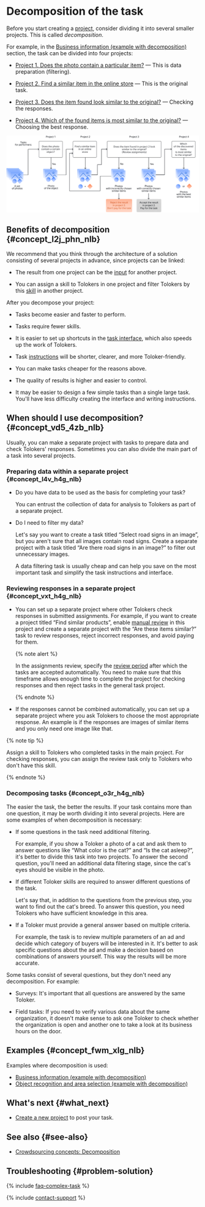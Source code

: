 # Decomposition of the task

Before you start creating a [project](../../glossary.md#project), consider dividing it into several smaller projects. This is called _decomposition_.

For example, in the [Business information (example with decomposition)](data-collection.md) section, the task can be divided into four projects:

- [Project 1. Does the photo contain a particular item?](contain_item.md) — This is data preparation (filtering).

- [Project 2. Find a similar item in the online store](find_an_item_in_store.md) — This is the original task.

- [Project 3. Does the item found look similar to the original?](item_look_similar.md) — Checking the responses.

- [Project 4. Which of the found items is most similar to the original?](item_more_similar.md) — Choosing the best response.

![](../_images/other/main-1.svg)

## Benefits of decomposition {#concept_l2j_phn_nlb}

We recommend that you think through the architecture of a solution consisting of several projects in advance, since projects can be linked:

- The result from one project can be the [input](../../glossary.md#input-output-data) for another project.

- You can assign a skill to Tolokers in one project and filter Tolokers by this [skill](../../glossary.md#skill) in another project.

After you decompose your project:

- Tasks become easier and faster to perform.

- Tasks require fewer skills.

- It is easier to set up shortcuts in the [task interface](../../glossary.md#task-interface), which also speeds up the work of Tolokers.

- Task [instructions](../../glossary.md#instructions) will be shorter, clearer, and more Toloker-friendly.

- You can make tasks cheaper for the reasons above.

- The quality of results is higher and easier to control.

- It may be easier to design a few simple tasks than a single large task. You'll have less difficulty creating the interface and writing instructions.

## When should I use decomposition? {#concept_vd5_4zb_nlb}

Usually, you can make a separate project with tasks to prepare data and check Tolokers' responses. Sometimes you can also divide the main part of a task into several projects.

### Preparing data within a separate project {#concept_l4v_h4g_nlb}

- Do you have data to be used as the basis for completing your task?

    You can entrust the collection of data for analysis to Tolokers as part of a separate project.

- Do I need to filter my data?

    Let's say you want to create a task titled “Select road signs in an image”, but you aren't sure that all images contain road signs. Create a separate project with a task titled “Are there road signs in an image?” to filter out unnecessary images.

    A data filtering task is usually cheap and can help you save on the most important task and simplify the task instructions and interface.

### Reviewing responses in a separate project {#concept_vxt_h4g_nlb}

- You can set up a separate project where other Tolokers check responses in submitted assignments. For example, if you want to create a project titled “Find similar products”, enable [manual review](../../glossary.md#assignment-review) in this project and create a separate project with the “Are these items similar?” task to review responses, reject incorrect responses, and avoid paying for them.

    {% note alert %}

    In the assignments review, specify the [review period](../../glossary.md#review-period) after which the tasks are accepted automatically. You need to make sure that this timeframe allows enough time to complete the project for checking responses and then reject tasks in the general task project.

    {% endnote %}

- If the responses cannot be combined automatically, you can set up a separate project where you ask Tolokers to choose the most appropriate response. An example is if the responses are images of similar items and you only need one image like that.

{% note tip %}

Assign a skill to Tolokers who completed tasks in the main project. For checking responses, you can assign the review task only to Tolokers who don't have this skill.

{% endnote %}

### Decomposing tasks {#concept_o3r_h4g_nlb}

The easier the task, the better the results. If your task contains more than one question, it may be worth dividing it into several projects. Here are some examples of when decomposition is necessary:

- If some questions in the task need additional filtering.

    For example, if you show a Toloker a photo of a cat and ask them to answer questions like “What color is the cat?” and “Is the cat asleep?”, it's better to divide this task into two projects. To answer the second question, you'll need an additional data filtering stage, since the cat's eyes should be visible in the photo.

- If different Toloker skills are required to answer different questions of the task.

    Let's say that, in addition to the questions from the previous step, you want to find out the cat's breed. To answer this question, you need Tolokers who have sufficient knowledge in this area.

- If a Toloker must provide a general answer based on multiple criteria.

    For example, the task is to review multiple parameters of an ad and decide which category of buyers will be interested in it. It's better to ask specific questions about the ad and make a decision based on combinations of answers yourself. This way the results will be more accurate.

Some tasks consist of several questions, but they don't need any decomposition. For example:

- Surveys: It's important that all questions are answered by the same Toloker.

- Field tasks: If you need to verify various data about the same organization, it doesn't make sense to ask one Toloker to check whether the organization is open and another one to take a look at its business hours on the door.

## Examples {#concept_fwm_xlg_nlb}

Examples where decomposition is used:

- [Business information (example with decomposition)](data-collection.md)
- [Object recognition and area selection (example with decomposition)](image-segmentation-overview.md)

## What's next {#what_next}

- [Create a new project](project.md) to post your task.

## See also {#see-also}

- [Crowdsourcing concepts: Decomposition](https://toloka.ai/knowledgebase/decomposition/)

## Troubleshooting {#problem-solution}

{% include [faq-complex-task](../_includes/faq/questions-about-templates/complex-task.md) %}

{% include [contact-support](../_includes/contact-support.md) %}